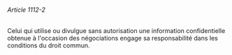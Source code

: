 ###### Article 1112-2

Celui qui utilise ou divulgue sans autorisation une information confidentielle obtenue à l'occasion des négociations engage sa responsabilité dans les conditions du droit commun.

